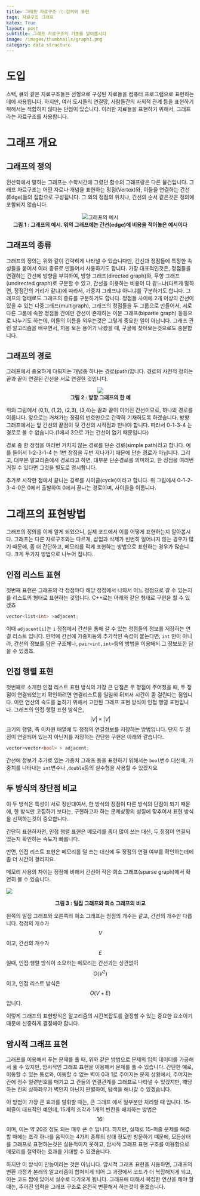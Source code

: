 ```yaml
---
title: 그래프 자료구조 ①:정의와 표현
tags: 자료구조 그래프
katex: True
layout: post
subtitle: 그래프 자료구조의 기초를 알아봅시다
image: /images/thumbnails/graph1.png
category: data structure
---
```


# 도입

스택, 큐와 같은 자료구조들은 선형으로 구성된 자료들을 컴퓨터 프로그램으로 표현하는데에 사용됩니다. 하지만, 여러 도시들의 연결망, 사람들간의 사회적 관계 등을 표현하기 위해서는 적합하지 않다는 단점이 있습니다. 이러한 자료들을 표현하기 위해서, 그래프라는 자료구조를 사용합니다.

# 그래프 개요

## 그래프의 정의

전산학에서 말하는 그래프는 수학시간에 그렸던 함수의 그래프랑은 다른 물건입니다. 그래프 자료구조는 어떤 자료나 개념을 표현하는 정점(Vertex)와, 이들을 연결하는 간선(Edge)들의 집합으로 구성됩니다. 그 외의 정점의 위치나, 간선의 순서 같은것은 정의에 포함되지 않습니다.

<center>
<img src="https://miro.medium.com/max/488/0*UgMHEDLriw2efXbx" alt="그래프의 예시"><br>
<span><strong>그림 1 : 그래프의 예시. 위의 그래프에는 간선(edge)에 비용을 적어놓은 예시이다</strong></span>
</center>

## 그래프의 종류

그래프의 정의는 위와 같이 간략하게 나타낼 수 있습니다만, 간선과 정점들에 특정한 속성들을 붙여서 여러 종류로 만들어서 사용하기도 합니다. 가장 대표적인것은, 정점들을 연결하는 간선에 방향을 부여하여, 방향 그래프(directed graph)와, 무향 그래프(undirected graph)로 구분할 수 있고, 간선을 이용하는 비용이 다 같느냐(다르게 말하면, 정점간의 거리가 같냐)에 따라서, 가중치 그래프냐 아니냐를 구분하기도 합니다.
그래프의 형태로도 그래프의 종류를 구분하기도 합니다. 정점들 사이에 2개 이상의 간선이 있을 수 있는 다중그래프(multigraph), 그래프의 정점들을 두 그룹으로 만들어서, 서로 다른 그룹에 속한 정점들 간에만 간선이 존재하는 이분 그래프(bipartie graph) 등등으로 나누기도 하는데, 이들의 이름을 외우는것은 그렇게 중요한 일이 아닙니다. 그래프 관련 알고리즘을 배우면서, 처음 보는 용어가 나왔을 때, 구글에 찾아보는것으로도 충분합니다.

## 그래프의 경로

그래프에서 중요하게 다뤄지는 개념중 하나는 경로(path)입니다. 경로의 사전적 정의는 끝과 끝이 연결된 간선을 서로 연결한 것입니다.

<center><img src="https://images.velog.io/images/kasterra/post/59a36a1c-45e5-4671-8cb1-0fbd914c60a6/image.png"></center>
<center><strong>그림 2 : 방향 그래프의 한 예</strong></center>

위의 그림에서 (0,1), (1,2), (2,3), (3,4)는 끝과 끝이 이어진 간선이므로, 하나의 경로를 이룹니다. 앞으로는 거쳐가는 정점의 번호만으로 간략히 기재하도록 하겠습니다.
방향 그래프에서는 앞 간선의 끝점이 뒷 간선의 시작점과 만나야 합니다. 따라서 0-1-3-4 는 경로로 볼 수 없습니다.(1에서 3으로 가는 간선이 없기 때문입니다)

경로 중 한 정점을 여러번 거치지 않는 경로를 단순 경로(simple path)라고 합니다. 예를 들어서 1-2-3-1-4 는 1번 정점을 두번 지나가기 때문에 단순 경로가 아닙니다. 그리고, 대부분 알고리즘에서 경로라고 하면, 대부분 단순경로를 의미하고, 한 정점을 여러번 거칠 수 있다면 그것을 별도로 명시합니다.

추가로 시작한 점에서 끝나는 경로를 사이클(cycle)이라고 합니다. 위 그림에서 0-1-2-3-4-0은 0에서 출발하여 0에서 끝나는 경로이며, 사이클을 이룹니다.

# 그래프의 표현방법

그래프의 정의를 이제 알게 되었으니, 실제 코드에서 이를 어떻게 표현하는지 알아봅시다. 그래프는 다른 자료구조와는 다르게, 삽입과 삭제가 빈번히 일어나지 않는 경우가 많기 때문에, 좀 더 간단하고, 메모리를 적게 표현하는 방법으로 표현하는 경우가 많습니다. 크게 두가지 방법으로 나누어 집니다.

## 인접 리스트 표현

첫번째 표현은 그래프의 각 정점마다 해당 정점에서 나와서 어느 정점으로 갈 수 있는지를 리스트의 형태로 표현하는 것입니다. C++로는 아래와 같은 형태로 구현을 할 수 있겠죠

```cpp
vector<list<int> >adjacent;
```

이때 `adjacent[i]`는 `i` 정점에서 간선을 통해 갈 수 있는 정점들의 정보를 저장하는 연결 리스트 입니다. 만약에 간선에 가중치등의 추가적인 속성이 붙는다면, `int` 만이 아니라, 간선의 정보를 담은 구조체나, `pair<int,int>`등의 방법을 이용해서 그 정보또한 담을 수 있겠죠.

## 인접 행렬 표현

첫번째로 소개한 인접 리스트 표현 방식의 가장 큰 단점은 두 정점이 주어졌을 때, 두 정점이 연결되었는지 확인하려면 연결리스트를 일일히 뒤져서 시간이 좀 걸린다는 점입니다. 이런 연산의 속도를 높히기 위해서 고안된 그래프 표현 방식이 인접 행렬 표현입니다.
그래프의 인접 행렬 표현 방식은, $$|V| \times|V|$$크기의 행렬, 즉 이차원 배열에 두 정점의 연결정보를 저장하는 방법입니다.
단지 두 정점이 연결되어 있는지 아닌지를 저장하는 간단한 구현은 아래와 같습니다.

```cpp
vector<vector<bool> > adjacent;
```

간선에 정보가 추가로 있는 가중치 그래프 등을 표현하기 위해서는 `bool`변수 대신에, 가중치를 나타내는 `int`변수나 ,`double`등의 실수형을 사용할 수 있겠지요

## 두 방식의 장단점 비교

이 두 방식은 특성이 서로 정반대여서, 한 방식의 장점이 다른 방식의 단점이 되기 때문에, 한 방식만 고집하기 보다는, 구현하고자 하는 문제상황의 성질에 맞추어서 표현 방식을 선택하는것이 중요합니다.

간단히 표현하자면, 인접 행렬 표현은 메모리를 좀더 많이 쓰는 대신, 두 정점이 연결되었는지 확인하는 속도가 빠릅니다.

반면, 인접 리스트 표현은 메모리를 덜 쓰는 대신에 두 정점의 연결 여부를 확인하는데에 좀 더 시간이 걸리지요.

메모리 사용의 차이는 정점에 비해서 간선이 작은 희소 그래프(sparse graph)에서 확연히 볼 수 있습니다.

![](https://miro.medium.com/max/5000/1*fDK6MfQvcliQ-u5lEmjc8Q.png)

<center><strong>그림 3 : 밀집 그래프와 희소 그래프의 비교</strong></center>

왼쪽의 밀집 그래프와 오른쪽의 희소 그래프는 정점의 개수는 같고, 간선의 개수만 다릅니다. 정점의 개수가 $$V$$이고, 간선의 개수가 $$E$$일때, 인접 행렬 방식이 소모하는 메모리는 간선과는 상관없이 $$O(V^2)$$이고, 인접 리스트 방식은 $$O(V+E)$$ 입니다.

이렇게 그래프의 표현방식은 알고리즘의 시간복잡도를 결정할 수 있는 중요한 요소이기 때문에 신중하게 결정해야 합니다.

## 암시적 그래프 표현

그래프를 이용해서 푸는 문제를 풀 때, 위와 같은 방법으로 문제의 입력 데이터를 가공해서 풀 수 있지만, 암시적인 그래프 표현을 이용해서 문제를 풀 수 있습니다. 간단한 예로, 이동할 수 있는 통로와, 이동할 수 없는 벽이 0과 1로 주어지는 문제 상황에서, 주어지는 칸에 정수 일련번호를 매기고 그 칸들의 연결관계를 그래프로 나타낼 수 있겠지만, 해당하는 칸의 상하좌우가 벽인지 아닌지 판별하여, 탐색을 해나갈 수 있겠습니다.

이 방법이 가장 큰 효과를 발휘할 때는, 큰 그래프 에서 일부분만 처리할 때 입니다. 15-퍼즐이 대표적인 예인데, 15개의 조각과 1개의 빈칸을 배치하는 방법은 $$16!$$이며, 이는 약 20조 정도 되는 매우 큰 수 입니다. 하지만, 실제로 15-퍼즐 문제를 해결할 때에는 조각 하나를 움직이는 4가지 종류의 상태 정도만 방문하기 때문에, 모든상태를 그래프로 표현하는것은 실용적이지 못하고, 암시적 그래프 표현 구조를 이용함으로 메모리를 절약하는 효과를 기대할 수 있겠습니다.

하지만 이 방식이 만능이라는 것은 아닙니다. 암시적 그래프 표현을 사용하면, 그래프의 변환 과정과 본래의 알고리즘이 합쳐지게 되어 그 과정에서 코드가 더 복잡해지게 되고, 이는 코드 짬에 있어서 실수로 다가오게 됩니다. 그래프에 대해서 복잡한 연산을 해야 할 때는, 주어진 입력을 그래프 구조로 온전히 변환해서 하는것이 좋겠습니다.
